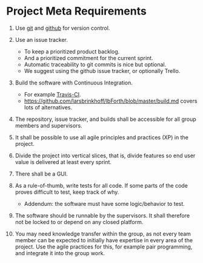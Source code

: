 # Project Meta Requirements

1. Use [git](https://git-scm.com/) and [github](https://github.com) for version control.

2. Use an issue tracker.
    - To keep a prioritized product backlog.
    - And a prioritized commitment for the current sprint.
    - Automatic traceability to git commits is nice but optional.
    - We suggest using the github issue tracker, or optionally Trello.

3. Build the software with Continuous Integration.
    - For example [Travis-CI](https://travis-ci.org/).
    - <https://github.com/larsbrinkhoff/lbForth/blob/master/build.md> covers lots of alternatives.

4. The repository, issue tracker, and builds shall be accessible
  for all group members and supervisors.

5. It shall be possible to use all agile principles and practices (XP) in the project.

6. Divide the project into vertical slices, that is,
  divide features so end user value is delivered at least every sprint.

7. There shall be a GUI.

8. As a rule-of-thumb, write tests for all code.
  If some parts of the code proves difficult to test, keep track of why.
    - Addendum: the software must have some logic/behavior to test.

9. The software should be runnable by the supervisors.
  It shall therefore not be locked to or depend on any closed platform.

10. You may need knowledge transfer within the group,
  as not every team member can be expected to initially have expertise in every area of the project.
  Use the agile practices for this,
  for example pair programming,
  and integrate it into the group work.
